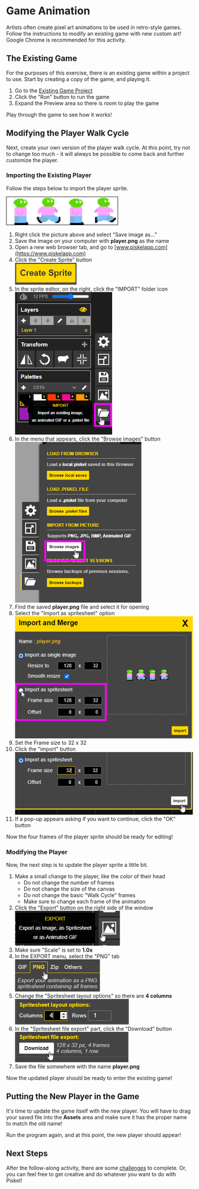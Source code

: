 # Game Animation
Artists often create pixel art animations to be used in retro-style games. Follow the instructions to modify an existing game with new custom art! Google Chrome is recommended for this activity.

## The Existing Game
For the purposes of this exercise, there is an existing game within a project to use. Start by creating a copy of the game, and playing it.

1. Go to the [Existing Game Project](https://vscodeedu.com/vSnMpC4iN9JHbSZ3Gx8w)
2. Click the "Run" button to run the game
3. Expand the Preview area so there is room to play the game

Play through the game to see how it works!

## Modifying the Player Walk Cycle
Next, create your own version of the player walk cycle. At this point, try not to change too much - it will always be possible to come back and further customize the player.

### Importing the Existing Player
Follow the steps below to import the player sprite.

<img src="player.png" style="border: 1px solid black" width="300px">

1. Right click the picture above and select "Save image as..."
1. Save the image on your computer with **player.png** as the name
1. Open a new web browser tab, and go to [www.piskelapp.com](https://www.piskelapp.com)
1. Click the "Create Sprite" button  
    ![](Assets/CreateSprite.png)
1. In the sprite editor, on the right, click the "IMPORT" folder icon  
    ![](Assets/Import.png)
1. In the menu that appears, click the "Browse images" button  
    ![](Assets/BrowseImages.png)
1. Find the saved **player.png** file and select it for opening
1. Select the "Import as spritesheet" option  
    ![](Assets/ImportPlayerAsSpritesheet.png)
1. Set the Frame size to 32 x 32
1. Click the "import" button  
    ![](Assets/ImportButtonPlayer.png)
1. If a pop-up appears asking if you want to continue, click the "OK" button

Now the four frames of the player sprite should be ready for editing!

### Modifying the Player
Now, the next step is to update the player sprite a little bit.

1. Make a small change to the player, like the color of their head
   - Do not change the number of frames
   - Do not change the size of the canvas
   - Do not change the basic "Walk Cycle" frames
   - Make sure to change each frame of the animation 
1. Click the "Export" button on the right side of the window  
   ![](Assets/Export.png)
1. Make sure "Scale" is set to **1.0x**
1. In the EXPORT menu, select the "PNG" tab  
   ![](Assets/ExportPngTab.png)
1. Change the "Spritesheet layout options" so there are **4 columns**  
   ![](Assets/ExportFourColumnLayout.png)
1. In the "Spritesheet file export" part, click the "Download" button  
   ![](Assets/ExportDownloadButton.png)
1. Save the file somewhere with the name **player.png**

Now the updated player should be ready to enter the existing game!

## Putting the New Player in the Game
It's time to update the game itself with the new player. You will have to drag your saved file into the **Assets** area and make sure it has the proper name to match the old name!

Run the program again, and at this point, the new player should appear!

## Next Steps
After the follow-along activity, there are some [challenges](AnimationChallenges.md) to complete. Or, you can feel free to get creative and do whatever you want to do with Piskel!

